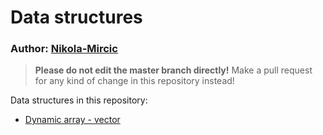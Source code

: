 # Data structures 
### Author: [Nikola-Mircic](https://github.com/Nikola-Mircic)
> **Please do not edit the master branch directly!** Make a pull request for any kind of change in this repository instead!

Data structures in this repository:
 * [Dynamic array - vector](vector/vector.cpp)
